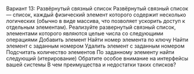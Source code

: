 Вариант 13: Развёрнутый связный список 
Развёрнутый связный список — список, каждый физический элемент которого содержит несколько
логических (обычно в виде массива, что позволяет ускорить доступ к отдельным элементам).
Реализуйте развернутый связный список, элементами которого являются целые числа со
следующими операциями
Добавить элемент
Найти номер элемента по ключу
Найти элемент с заданным номером
Удалить элемент с заданным номером
Подсчитать количество элементов
По заданному элементу найти следующий (итерирование)
Обратите особое внимание на интерфейсы вашей системы
В чем преимущества и недостатки таких списков?
